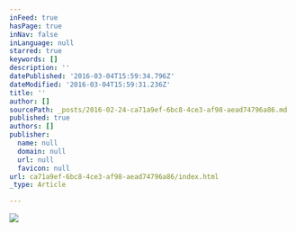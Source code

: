 ```yaml
---
inFeed: true
hasPage: true
inNav: false
inLanguage: null
starred: true
keywords: []
description: ''
datePublished: '2016-03-04T15:59:34.796Z'
dateModified: '2016-03-04T15:59:31.236Z'
title: ''
author: []
sourcePath: _posts/2016-02-24-ca71a9ef-6bc8-4ce3-af98-aead74796a86.md
published: true
authors: []
publisher:
  name: null
  domain: null
  url: null
  favicon: null
url: ca71a9ef-6bc8-4ce3-af98-aead74796a86/index.html
_type: Article

---
```

![](https://s3-us-west-2.amazonaws.com/the-grid-img/p/4cfb5cec1df623730766ac2eec1cc201eb0366af.jpg)